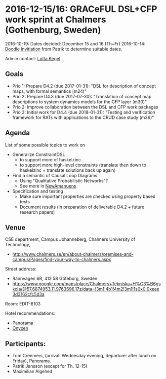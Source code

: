 # 2016-12-15/16: GRACeFUL DSL+CFP work sprint at Chalmers (Gothenburg, Sweden)

2016-10-19: Dates decided: December 15 and 16 (Th+Fr)
2016-10-14: [Doodle invitiation](https://doodle.com/poll/67vdzvgim6rkyun2) from Patrik to determine suitable dates.

Admin contact: [Lotta Kegel](https://www.chalmers.se/en/Staff/Pages/kegel.aspx)

## Goals

* Prio 1: Prepare D4.2 (due 2017-01-31): "DSL for description of concept maps, with formal semantics (m24)"
* Prio 2: Prepare D4.3 (due 2017-07-30): "Translation of concept map descriptions to system dynamics models for the CFP layer (m30)"
* Prio 2: Improve collaboration between the DSL and CFP work packages
* Prio 3: Initial work for D4.4 (due 2018-01-31): "Testing and verification framework for RATs with applications to the CRUD case study (m36)"

## Agenda

List of some possible topics to work on
* Generalize ConstraintDSL
    * to support more of haskelzinc
    * to support more high-level constraints (translate then down to haskelzinc + translate solutions back up again)
* Find a semantic of Causal Loop Diagrams
    * Using "Qualitative Probabilistic Networks"?
    * See more in [NewAmanuens](../Amanuens/NewAmanuens.md)
* Specification and testing
    * Make sure important properties are checked using property based tests
    * Document results (in preparation of deliverable D4.2 + future research papers)



## Venue

CSE department,
Campus Johanneberg,
Chalmers University of Technology,
* http://www.chalmers.se/en/about-chalmers/premises-and-campus/Pages/find-your-way-to-chalmers.aspx

Street address:
* Rännvägen 6B, 412 58 Göteborg, Sweden
* https://www.google.com/maps/place/Chalmers+Tekniska+H%C3%B6gskola/@57.6874953,11.9763696,17z/data=!3m1!4b1!4m2!3m1!1s0x0:0xeee3d3162cfc5d3a

Room: EDIT-8103

Hotel recommendations:
* [Panorama](https://www.nordicchoicehotels.com/quality/quality-hotel-panorama1/)
* [Onyxen](http://www.hotellonyxen.se/en/)

## Participants:

* Tom Creemers, (arrival: Wednesday evening, departure: after lunch on Friday), Panorama.
* Patrik Jansson (except for Th. 12-15)
* Maximilian Algehed
